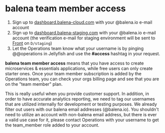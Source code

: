 # balena team member access 

1. Sign up to [dashboard.balena-cloud.com](https://dashboard.balena-cloud.com/signup) with your @balena.io e-mail account
1. Sign up to [dashboard.balena-staging.com](https://dashboard.balena-staging.com/signup) with your @balena.io e-mail account (the verification e-mail for staging environment will be sent to [Front](https://front.com/) on `D/staging`)
1. Let the Operations team know what your username is by pinging @@operations in Jellyfish and use the **#access** hashtag in your request. 

**balena team member access** means that you have access to create microservices & essentials applications, while free users can only create starter ones. Once your team member subscription is added by the Operations team, you can check your orgs billing page and see that you are on the "team member" plan. 

This is really useful when you provide customer support. In addition, in order to have accurate analytics reporting, we need to tag our usernames that are utilized internally for development or testing purposes. We already filter out users with our balena email addresses (@balena.io). You shouldn't need to utilize an account with non-balena email address, but there is ever a valid use case for it, please contact Operations with your username to get the team_member role added to your account. 
